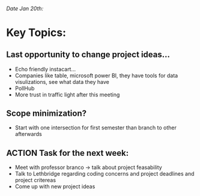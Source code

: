 ###### Date Jan 20th:


# Key Topics:

## Last opportunity to change project ideas...

* Echo friendly instacart...
* Companies like table, microsoft power BI, they have tools for data visulizations, see what data they have
* PollHub
* More trust in traffic light after this meeting

## Scope minimization?
* Start with one intersection for first semester than branch to other afterwards

## **ACTION** Task for the next week:
- Meet with professor branco -> talk about project feasability
- Talk to Lethbridge regarding coding concerns and project deadlines and project critereas
- Come up with new project ideas